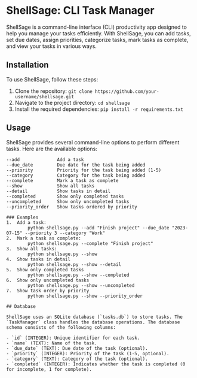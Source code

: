 # ShellSage: CLI Task Manager

ShellSage is a command-line interface (CLI) productivity app designed to help you manage your tasks efficiently. With ShellSage, you can add tasks, set due dates, assign priorities, categorize tasks, mark tasks as complete, and view your tasks in various ways.

## Installation

To use ShellSage, follow these steps:

1. Clone the repository: `git clone https://github.com/your-username/shellsage.git`
2. Navigate to the project directory: `cd shellsage`
3. Install the required dependencies: `pip install -r requirements.txt`

## Usage

ShellSage provides several command-line options to perform different tasks. Here are the available options:

```plaintext
--add              Add a task
--due_date         Due date for the task being added
--priority         Priority for the task being added (1-5)
--category         Category for the task being added
--complete         Mark a task as complete
--show             Show all tasks
--detail           Show tasks in detail
--completed        Show only completed tasks
--uncompleted      Show only uncompleted tasks
--priority_order   Show tasks ordered by priority

### Examples
1.  Add a task:
        python shellsage.py --add "Finish project" --due_date "2023-07-15" --priority 3 --category "Work"
2.  Mark a task as complete:
        python shellsage.py --complete "Finish project"
3.  Show all tasks:
        python shellsage.py --show
4.  Show tasks in detail
        python shellsage.py --show --detail
5.  Show only completed tasks
        python shellsage.py --show --completed
6.  Show only uncompleted tasks
        python shellsage.py --show --uncompleted
7.  Show task order by priority
        python shellsage.py --show --priority_order

## Database

ShellSage uses an SQLite database (`tasks.db`) to store tasks. The `TaskManager` class handles the database operations. The database schema consists of the following columns:

- `id` (INTEGER): Unique identifier for each task.
- `name` (TEXT): Name of the task.
- `due_date` (TEXT): Due date of the task (optional).
- `priority` (INTEGER): Priority of the task (1-5, optional).
- `category` (TEXT): Category of the task (optional).
- `completed` (INTEGER): Indicates whether the task is completed (0 for incomplete, 1 for complete).


